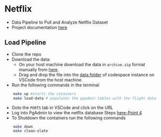 # Netflix
* Data Pipeline to Pull and Analyze Netflix Dataset
* Project documentation [here](./Documentation.md)
## Load Pipeline
*  Clone the repo
*  Download the data:
    * On your host machine download the data in `archive.zip` format manually from [here](https://www.kaggle.com/datasets/shivamb/netflix-shows?resource=download).
    * Drag and drop the file into the [data folder](./data) of codespace instance on VSCode from the host machine.
* Run the following commands in the terminal
```bash
    make up #starts the cotainers
    make load-data # populates the pgadmin tables with the flight data
```
* Goto the `PORTS` tab in VSCode and click on the URL
* Log into PgAdmin to view the netflix database Steps [here-Point 4](./Documentation.md#running-the-containers)
* To Shutdown the containers run the following commands
```bash
    make down
    make clean-slate
```